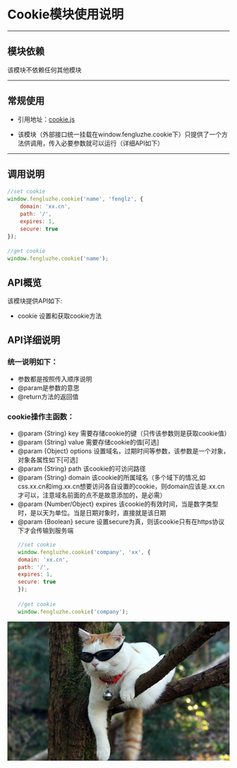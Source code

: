 # Cookie模块使用说明

---

## 模块依赖

该模块不依赖任何其他模块

---

## 常规使用

- 引用地址：[cookie.js](../../core/cookie.js)

- 该模块（外部接口统一挂载在window.fengluzhe.cookie下）只提供了一个方法供调用，传入必要参数就可以运行（详细API如下）

---

## 调用说明
```javascript
//set cookie
window.fengluzhe.cookie('name', 'fenglz', {
    domain: 'xx.cn',
    path: '/',
    expires: 1,
    secure: true
});

//get cookie
window.fengluzhe.cookie('name');
```
## API概览
该模块提供API如下:
- cookie 设置和获取cookie方法
## API详细说明
### 统一说明如下：

- 参数都是按照传入顺序说明
- @param是参数的意思
- @return方法的返回值

### cookie操作主函数：

- @param {String} key 需要存储cookie的键（只传该参数则是获取cookie值）
- @param {String} value 需要存储cookie的值[可选]
- @param {Object} options 设置域名，过期时间等参数，该参数是一个对象，对象各属性如下[可选]
- @param {String} path 该cookie的可访问路径
- @param {String} domain 该cookie的所属域名（多个域下的情况,如css.xx.cn和img.xx.cn想要访问各自设置的cookie，则domain应该是.xx.cn才可以，注意域名前面的点不是故意添加的，是必需）
- @param {Number/Object} expires 该cookie的有效时间，当是数字类型时，是以天为单位。当是日期对象时，直接就是该日期
- @param {Boolean} secure 设置secure为真，则该cookie只有在https协议下才会传输到服务端
  ```javascript
  //set cookie
  window.fengluzhe.cookie('company', 'xx', {
  domain: 'xx.cn',
  path: '/',
  expires: 1,
  secure: true
  });

  //get cookie
  window.fengluzhe.cookie('company');
  ```

![image](../images/cool.jpg)

